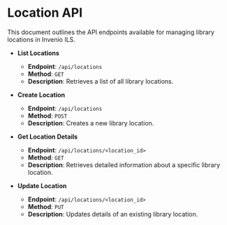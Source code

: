 # Location API

This document outlines the API endpoints available for managing library locations in Invenio ILS.

* **List Locations**

    - **Endpoint**: `/api/locations`
    - **Method**: `GET`
    - **Description**: Retrieves a list of all library locations.

* **Create Location**

    - **Endpoint**: `/api/locations`
    - **Method**: `POST`
    - **Description**: Creates a new library location.

* **Get Location Details**

    - **Endpoint**: `/api/locations/<location_id>`
    - **Method**: `GET`
    - **Description**: Retrieves detailed information about a specific library location.

* **Update Location**

    - **Endpoint**: `/api/locations/<location_id>`
    - **Method**: `PUT`
    - **Description**: Updates details of an existing library location.
